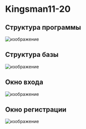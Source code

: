 # Kingsman11-20

## Структура программы
![изображение](https://user-images.githubusercontent.com/94530464/228880550-fb311be5-4bdc-4f96-9ff9-27a93fc47a03.png)

## Структура базы
![изображение](https://user-images.githubusercontent.com/94530464/228880672-706d49d5-1b48-4418-9bc2-c4f794a1a316.png)

## Окно входа
![изображение](https://user-images.githubusercontent.com/94530464/228880814-415fbf37-35bb-44cd-ba57-243f1f4c717d.png)

## Окно регистрации
![изображение](https://user-images.githubusercontent.com/94530464/228880903-7d125708-1691-4c4e-b59b-e6d38b36be3c.png)

